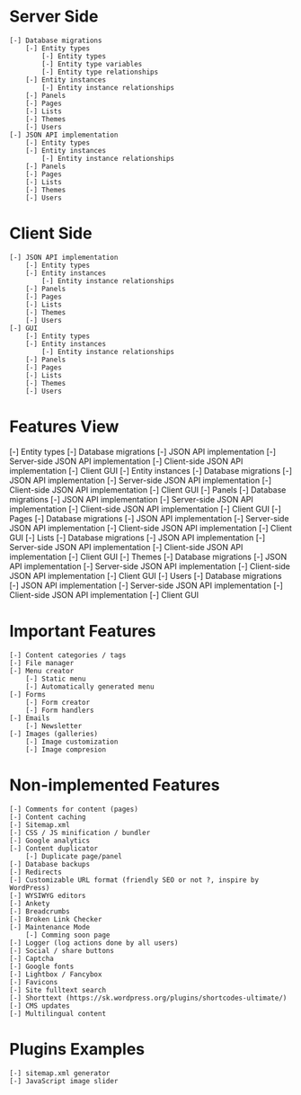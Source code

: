 Server Side
===========
    [-] Database migrations
        [-] Entity types
            [-] Entity types
            [-] Entity type variables
            [-] Entity type relationships
        [-] Entity instances
            [-] Entity instance relationships
        [-] Panels
        [-] Pages
        [-] Lists
        [-] Themes
        [-] Users
    [-] JSON API implementation
        [-] Entity types
        [-] Entity instances
            [-] Entity instance relationships
        [-] Panels
        [-] Pages
        [-] Lists
        [-] Themes
        [-] Users

Client Side
===========
    [-] JSON API implementation
        [-] Entity types
        [-] Entity instances
            [-] Entity instance relationships
        [-] Panels
        [-] Pages
        [-] Lists
        [-] Themes
        [-] Users
    [-] GUI
        [-] Entity types
        [-] Entity instances
            [-] Entity instance relationships
        [-] Panels
        [-] Pages
        [-] Lists
        [-] Themes
        [-] Users

Features View
=============
[-] Entity types
    [-] Database migrations
    [-] JSON API implementation
        [-] Server-side JSON API implementation
        [-] Client-side JSON API implementation
    [-] Client GUI
[-] Entity instances
    [-] Database migrations
    [-] JSON API implementation
        [-] Server-side JSON API implementation
        [-] Client-side JSON API implementation
    [-] Client GUI
[-] Panels
    [-] Database migrations
    [-] JSON API implementation
        [-] Server-side JSON API implementation
        [-] Client-side JSON API implementation
    [-] Client GUI
[-] Pages
    [-] Database migrations
    [-] JSON API implementation
        [-] Server-side JSON API implementation
        [-] Client-side JSON API implementation
    [-] Client GUI
[-] Lists
    [-] Database migrations
    [-] JSON API implementation
        [-] Server-side JSON API implementation
        [-] Client-side JSON API implementation
    [-] Client GUI
[-] Themes
    [-] Database migrations
    [-] JSON API implementation
        [-] Server-side JSON API implementation
        [-] Client-side JSON API implementation
    [-] Client GUI
[-] Users
    [-] Database migrations
    [-] JSON API implementation
        [-] Server-side JSON API implementation
        [-] Client-side JSON API implementation
    [-] Client GUI

Important Features
==================
    [-] Content categories / tags
    [-] File manager
    [-] Menu creator
        [-] Static menu
        [-] Automatically generated menu
    [-] Forms
        [-] Form creator
        [-] Form handlers
    [-] Emails
        [-] Newsletter
    [-] Images (galleries)
        [-] Image customization
        [-] Image compresion

Non-implemented Features
========================
    [-] Comments for content (pages)
    [-] Content caching
    [-] Sitemap.xml
    [-] CSS / JS minification / bundler
    [-] Google analytics
    [-] Content duplicator
        [-] Duplicate page/panel
    [-] Database backups
    [-] Redirects
    [-] Customizable URL format (friendly SEO or not ?, inspire by WordPress)
    [-] WYSIWYG editors
    [-] Ankety
    [-] Breadcrumbs
    [-] Broken Link Checker
    [-] Maintenance Mode
        [-] Comming soon page
    [-] Logger (log actions done by all users)
    [-] Social / share buttons
    [-] Captcha
    [-] Google fonts
    [-] Lightbox / Fancybox
    [-] Favicons
    [-] Site fulltext search
    [-] Shorttext (https://sk.wordpress.org/plugins/shortcodes-ultimate/)
    [-] CMS updates
    [-] Multilingual content


Plugins Examples
================
    [-] sitemap.xml generator
    [-] JavaScript image slider

